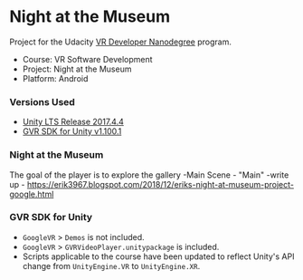 # Night at the Museum
Project for the Udacity [VR Developer Nanodegree](http://udacity.com/vr) program.

- Course: VR Software Development
- Project: Night at the Museum
- Platform: Android

### Versions Used
- [Unity LTS Release 2017.4.4](https://unity3d.com/unity/qa/lts-releases?version=2017.4)
- [GVR SDK for Unity v1.100.1](https://github.com/googlevr/gvr-unity-sdk/releases/tag/v1.100.1)


### Night at the Museum
The goal of the player is to explore the gallery
-Main Scene - "Main"
-write up - https://erik3967.blogspot.com/2018/12/eriks-night-at-museum-project-google.html

### GVR SDK for Unity
- `GoogleVR` > `Demos` is not included.
- `GoogleVR` > `GVRVideoPlayer.unitypackage` is included.
- Scripts applicable to the course have been updated to reflect Unity's API change from `UnityEngine.VR` to `UnityEngine.XR`.
